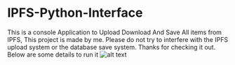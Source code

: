 # IPFS-Python-Interface
This is a console Application to Upload Download And Save All items from IPFS, This project is made by me. Please do not try to interfere with the IPFS upload system or the database save system. Thanks for checking it out. Below are some details to run it
![alt text](https://encrypted-tbn0.gstatic.com/images?q=tbn:ANd9GcTOr90qrhBITROLHL-QfmXvYXb_iyuM8-Wy1QLtt4N_SYfW3LwbIIzKBT_0JRW-WDS1QCk:https://i.natgeofe.com/n/4f5aaece-3300-41a4-b2a8-ed2708a0a27c/domestic-dog_thumb_2x1.jpg&usqp=CAU)
